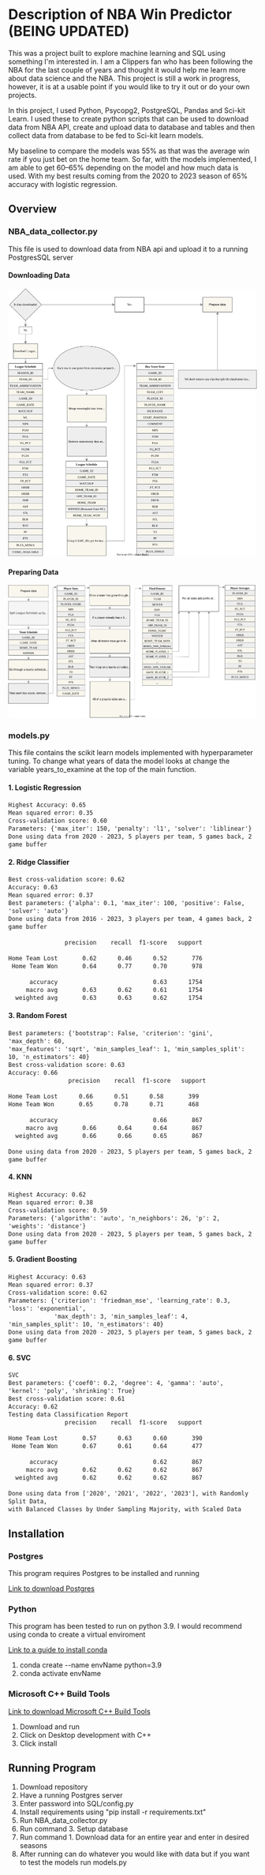 # Description of NBA Win Predictor (BEING UPDATED)
This was a project built to explore machine learning and SQL using something I'm interested in. 
I am a Clippers fan who has been following the NBA for the last couple of years and thought it would help me
learn more about data science and the NBA. This project is still a work in progress, however, it is at a usable point if you
would like to try it out or do your own projects. 

In this project, I used Python, Psycopg2, PostgreSQL, Pandas and Sci-kit Learn. I used these to create python scripts
that can be used to download data from NBA API, create and upload data to database and tables and then collect data from
database to be fed to Sci-kit learn models. 

My baseline to compare the models was 55% as that was the average win rate if you just bet on the home team. 
So far, with the models implemented, I am able to get 60–65% depending on the model and how much data is used. 
With my best results coming from the 2020 to 2023 season of 65% accuracy with logistic regression. 


## Overview

### NBA_data_collector.py
This file is used to download data from NBA api and upload it to a running PostgresSQL server

#### Downloading Data
![Leauge Schedule Diagram.svg](README%20Diagrams%2FDownload%20Diagram.svg)

#### Preparing Data
![Preparing Data Diagram.svg](README%20Diagrams%2FPreparing%20Data%20Diagram.svg)

### models.py
This file contains the scikit learn models implemented with hyperparameter tuning. To change what years of data the 
model looks at change the variable years_to_examine at the top of the main function.
#### 1. Logistic Regression

```
Highest Accuracy: 0.65
Mean squared error: 0.35
Cross-validation score: 0.60
Parameters: {'max_iter': 150, 'penalty': 'l1', 'solver': 'liblinear'}
Done using data from 2020 - 2023, 5 players per team, 5 games back, 2 game buffer 
```
#### 2. Ridge Classifier

```
Best cross-validation score: 0.62
Accuracy: 0.63
Mean squared error: 0.37
Best parameters: {'alpha': 0.1, 'max_iter': 100, 'positive': False, 'solver': 'auto'}
Done using data from 2016 - 2023, 3 players per team, 4 games back, 2 game buffer
   
                precision    recall  f1-score   support

Home Team Lost       0.62      0.46      0.52       776
 Home Team Won       0.64      0.77      0.70       978

      accuracy                           0.63      1754
     macro avg       0.63      0.62      0.61      1754
  weighted avg       0.63      0.63      0.62      1754
```

#### 3. Random Forest

```
Best parameters: {'bootstrap': False, 'criterion': 'gini', 'max_depth': 60, 
'max_features': 'sqrt', 'min_samples_leaf': 1, 'min_samples_split': 10, 'n_estimators': 40}
Best cross-validation score: 0.63
Accuracy: 0.66
                 precision    recall  f1-score   support

Home Team Lost      0.66      0.51      0.58       399
Home Team Won       0.65      0.78      0.71       468

      accuracy                           0.66       867
     macro avg       0.66      0.64      0.64       867
  weighted avg       0.66      0.66      0.65       867
  
Done using data from 2020 - 2023, 5 players per team, 5 games back, 2 game buffer 
```

#### 4. KNN

```
Highest Accuracy: 0.62
Mean squared error: 0.38
Cross-validation score: 0.59
Parameters: {'algorithm': 'auto', 'n_neighbors': 26, 'p': 2, 'weights': 'distance'}
Done using data from 2020 - 2023, 5 players per team, 5 games back, 2 game buffer 
```

#### 5. Gradient Boosting

```
Highest Accuracy: 0.63
Mean squared error: 0.37
Cross-validation score: 0.62
Parameters: {'criterion': 'friedman_mse', 'learning_rate': 0.3, 'loss': 'exponential', 
             'max_depth': 3, 'min_samples_leaf': 4, 'min_samples_split': 10, 'n_estimators': 40}
Done using data from 2020 - 2023, 5 players per team, 5 games back, 2 game buffer 
```

#### 6. SVC
```
SVC
Best parameters: {'coef0': 0.2, 'degree': 4, 'gamma': 'auto', 'kernel': 'poly', 'shrinking': True}
Best cross-validation score: 0.61
Accuracy: 0.62
Testing data Classification Report
                precision    recall  f1-score   support

Home Team Lost       0.57      0.63      0.60       390
 Home Team Won       0.67      0.61      0.64       477

      accuracy                           0.62       867
     macro avg       0.62      0.62      0.62       867
  weighted avg       0.62      0.62      0.62       867

Done using data from ['2020', '2021', '2022', '2023'], with Randomly Split Data, 
with Balanced Classes by Under Sampling Majority, with Scaled Data

```


## Installation
### Postgres
This program requires Postgres to be installed and running

[Link to download Postgres](https://www.postgresql.org/download/)


### Python
This program has been tested to run on python 3.9. I would recommend using conda to create a virtual enviroment

[Link to a guide to install conda](https://developers.google.com/earth-engine/guides/python_install-conda)
1. conda create --name envName python=3.9
2. conda activate envName


### Microsoft C++ Build Tools
[Link to download Microsoft C++ Build Tools](https://visualstudio.microsoft.com/visual-cpp-build-tools/)
1. Download and run
2. Click on Desktop development with C++
3. Click install

## Running Program
1. Download repository
2. Have a running Postgres server
3. Enter password into SQL/config.py
4. Install requirements using "pip install -r requirements.txt" 
5. Run NBA_data_collector.py
6. Run command 3. Setup database
7. Run command 1. Download data for an entire year and enter in desired seasons
8. After running can do whatever you would like with data but if you want to test the models run models.py
